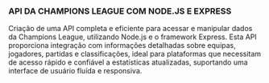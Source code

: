 ### API DA CHAMPIONS LEAGUE COM NODE.JS E EXPRESS

Criação de uma API completa e eficiente para acessar e manipular dados da Champions League, utilizando Node.js e o framework Express. Esta API proporciona integração com informações detalhadas sobre equipas, jogadores, partidas e classificações, ideal para plataformas que necessitam de acesso rápido e confiável a estatísticas atualizadas, suportando uma interface de usuário fluída e responsiva.
